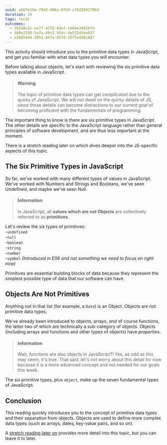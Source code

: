 ```yaml
---
uuid: ab07e19a-79dd-496a-9fb9-cf82209170b4
duration: 15
tags: focal
outcomes:
  - 353a8c2c-ee77-42f8-8def-cb6be3491bfd
  - 180e2598-5a7a-49c3-954c-4e532d5ea037
  - e3805944-305a-447a-857d-25f5e498c8d7
---
```


This activity should introduce you to the primitive data types in JavaScript, and get you familiar with what data types you will encounter.

Before talking about objects, let's start with reviewing the six primitive data types available in JavaScript.

> #### Warning
> The topic of primitive data types can get complicated due to the quirks of JavaScript. We will not dwell on the quirky details of JS, since those details can become distractions to our current goal of becoming proficient with the fundamentals of programming. 

The important thing to know is there are six primitive types in JavaScript. The other details are specific to the JavaScript language rather than general principles of software development, and are thus less important at the moment.  

There is a stretch reading later on which dives deeper into the JS-specific aspects of this topic.

## The Six Primitive Types in JavaScript

So far, we've worked with many different types of values in JavaScript. We've worked with Numbers and Strings and Booleans, we've seen Undefined, and maybe we've seen Null. 
  
> #### Information
> In JavaScript, all **values which are not Objects** are collectively referred to as **primitives**.  
  
Let's review the six types of primitives:  
-`undefined`  
-`null`  
-`boolean`  
-`string`  
-`number`  
-`symbol` _(Introduced in ES6 and not something we need to focus on right now)_

Primitives are essential building blocks of data because they represent the simplest possible type of data that our software can have. 

## Objects Are Not Primitives

Anything not in that list (for example, a `Date`) is an Object. Objects are not primitive data types. 

We've already been introduced to objects, arrays, *and* of course functions, the latter two of which are technically a sub-category of objects. Objects (including arrays and functions and other types of objects) have *properties*.

> #### Information
> Wait, functions are also objects in JavaScript?! Yes, as odd as this may seem, it's true. That said, let's not worry about this detail for now because it is a more advanced concept and not needed for our goals this week.

The six primitive types, plus `object`, make up the seven fundamental types of JavaScript.

## Conclusion

This reading quickly introduces you to the concept of primitive data types and their separation from objects. Objects are used to define more complex data types (such as arrays, dates, key-value pairs, and so on).

A [stretch reading later on](/ea6df177-5ab1-4987-87f0-fa7753ffe65e) provides more detail into this topic, but you can leave it to later.
